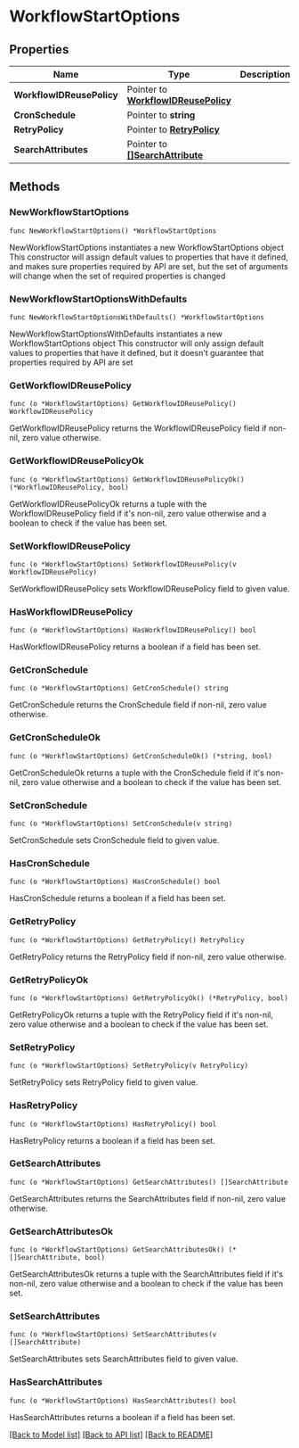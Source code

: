 # WorkflowStartOptions

## Properties

Name | Type | Description | Notes
------------ | ------------- | ------------- | -------------
**WorkflowIDReusePolicy** | Pointer to [**WorkflowIDReusePolicy**](WorkflowIDReusePolicy.md) |  | [optional] 
**CronSchedule** | Pointer to **string** |  | [optional] 
**RetryPolicy** | Pointer to [**RetryPolicy**](RetryPolicy.md) |  | [optional] 
**SearchAttributes** | Pointer to [**[]SearchAttribute**](SearchAttribute.md) |  | [optional] 

## Methods

### NewWorkflowStartOptions

`func NewWorkflowStartOptions() *WorkflowStartOptions`

NewWorkflowStartOptions instantiates a new WorkflowStartOptions object
This constructor will assign default values to properties that have it defined,
and makes sure properties required by API are set, but the set of arguments
will change when the set of required properties is changed

### NewWorkflowStartOptionsWithDefaults

`func NewWorkflowStartOptionsWithDefaults() *WorkflowStartOptions`

NewWorkflowStartOptionsWithDefaults instantiates a new WorkflowStartOptions object
This constructor will only assign default values to properties that have it defined,
but it doesn't guarantee that properties required by API are set

### GetWorkflowIDReusePolicy

`func (o *WorkflowStartOptions) GetWorkflowIDReusePolicy() WorkflowIDReusePolicy`

GetWorkflowIDReusePolicy returns the WorkflowIDReusePolicy field if non-nil, zero value otherwise.

### GetWorkflowIDReusePolicyOk

`func (o *WorkflowStartOptions) GetWorkflowIDReusePolicyOk() (*WorkflowIDReusePolicy, bool)`

GetWorkflowIDReusePolicyOk returns a tuple with the WorkflowIDReusePolicy field if it's non-nil, zero value otherwise
and a boolean to check if the value has been set.

### SetWorkflowIDReusePolicy

`func (o *WorkflowStartOptions) SetWorkflowIDReusePolicy(v WorkflowIDReusePolicy)`

SetWorkflowIDReusePolicy sets WorkflowIDReusePolicy field to given value.

### HasWorkflowIDReusePolicy

`func (o *WorkflowStartOptions) HasWorkflowIDReusePolicy() bool`

HasWorkflowIDReusePolicy returns a boolean if a field has been set.

### GetCronSchedule

`func (o *WorkflowStartOptions) GetCronSchedule() string`

GetCronSchedule returns the CronSchedule field if non-nil, zero value otherwise.

### GetCronScheduleOk

`func (o *WorkflowStartOptions) GetCronScheduleOk() (*string, bool)`

GetCronScheduleOk returns a tuple with the CronSchedule field if it's non-nil, zero value otherwise
and a boolean to check if the value has been set.

### SetCronSchedule

`func (o *WorkflowStartOptions) SetCronSchedule(v string)`

SetCronSchedule sets CronSchedule field to given value.

### HasCronSchedule

`func (o *WorkflowStartOptions) HasCronSchedule() bool`

HasCronSchedule returns a boolean if a field has been set.

### GetRetryPolicy

`func (o *WorkflowStartOptions) GetRetryPolicy() RetryPolicy`

GetRetryPolicy returns the RetryPolicy field if non-nil, zero value otherwise.

### GetRetryPolicyOk

`func (o *WorkflowStartOptions) GetRetryPolicyOk() (*RetryPolicy, bool)`

GetRetryPolicyOk returns a tuple with the RetryPolicy field if it's non-nil, zero value otherwise
and a boolean to check if the value has been set.

### SetRetryPolicy

`func (o *WorkflowStartOptions) SetRetryPolicy(v RetryPolicy)`

SetRetryPolicy sets RetryPolicy field to given value.

### HasRetryPolicy

`func (o *WorkflowStartOptions) HasRetryPolicy() bool`

HasRetryPolicy returns a boolean if a field has been set.

### GetSearchAttributes

`func (o *WorkflowStartOptions) GetSearchAttributes() []SearchAttribute`

GetSearchAttributes returns the SearchAttributes field if non-nil, zero value otherwise.

### GetSearchAttributesOk

`func (o *WorkflowStartOptions) GetSearchAttributesOk() (*[]SearchAttribute, bool)`

GetSearchAttributesOk returns a tuple with the SearchAttributes field if it's non-nil, zero value otherwise
and a boolean to check if the value has been set.

### SetSearchAttributes

`func (o *WorkflowStartOptions) SetSearchAttributes(v []SearchAttribute)`

SetSearchAttributes sets SearchAttributes field to given value.

### HasSearchAttributes

`func (o *WorkflowStartOptions) HasSearchAttributes() bool`

HasSearchAttributes returns a boolean if a field has been set.


[[Back to Model list]](../README.md#documentation-for-models) [[Back to API list]](../README.md#documentation-for-api-endpoints) [[Back to README]](../README.md)



